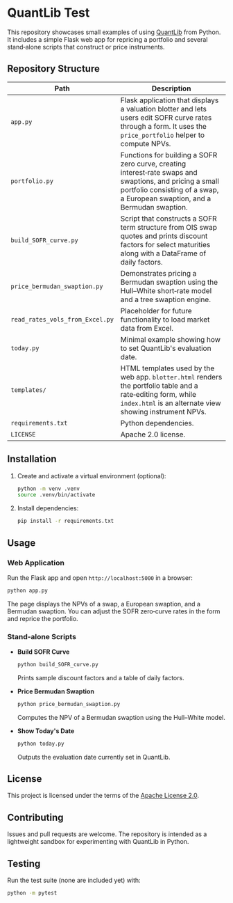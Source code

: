 # QuantLib Test

This repository showcases small examples of using [QuantLib](https://www.quantlib.org/) from Python.  It includes a simple Flask web app for repricing a portfolio and several stand‑alone scripts that construct or price instruments.

## Repository Structure

| Path | Description |
| --- | --- |
| `app.py` | Flask application that displays a valuation blotter and lets users edit SOFR curve rates through a form. It uses the `price_portfolio` helper to compute NPVs. |
| `portfolio.py` | Functions for building a SOFR zero curve, creating interest‑rate swaps and swaptions, and pricing a small portfolio consisting of a swap, a European swaption, and a Bermudan swaption. |
| `build_SOFR_curve.py` | Script that constructs a SOFR term structure from OIS swap quotes and prints discount factors for select maturities along with a DataFrame of daily factors. |
| `price_bermudan_swaption.py` | Demonstrates pricing a Bermudan swaption using the Hull–White short‑rate model and a tree swaption engine. |
| `read_rates_vols_from_Excel.py` | Placeholder for future functionality to load market data from Excel. |
| `today.py` | Minimal example showing how to set QuantLib's evaluation date. |
| `templates/` | HTML templates used by the web app. `blotter.html` renders the portfolio table and a rate‑editing form, while `index.html` is an alternate view showing instrument NPVs. |
| `requirements.txt` | Python dependencies. |
| `LICENSE` | Apache 2.0 license. |

## Installation

1. Create and activate a virtual environment (optional):

   ```bash
   python -m venv .venv
   source .venv/bin/activate
   ```

2. Install dependencies:

   ```bash
   pip install -r requirements.txt
   ```

## Usage

### Web Application

Run the Flask app and open `http://localhost:5000` in a browser:

```bash
python app.py
```

The page displays the NPVs of a swap, a European swaption, and a Bermudan swaption.  You can adjust the SOFR zero‑curve rates in the form and reprice the portfolio.

### Stand‑alone Scripts

- **Build SOFR Curve**

  ```bash
  python build_SOFR_curve.py
  ```
  Prints sample discount factors and a table of daily factors.

- **Price Bermudan Swaption**

  ```bash
  python price_bermudan_swaption.py
  ```
  Computes the NPV of a Bermudan swaption using the Hull–White model.

- **Show Today's Date**

  ```bash
  python today.py
  ```
  Outputs the evaluation date currently set in QuantLib.

## License

This project is licensed under the terms of the [Apache License 2.0](LICENSE).

## Contributing

Issues and pull requests are welcome.  The repository is intended as a lightweight sandbox for experimenting with QuantLib in Python.

## Testing

Run the test suite (none are included yet) with:

```bash
python -m pytest
```

